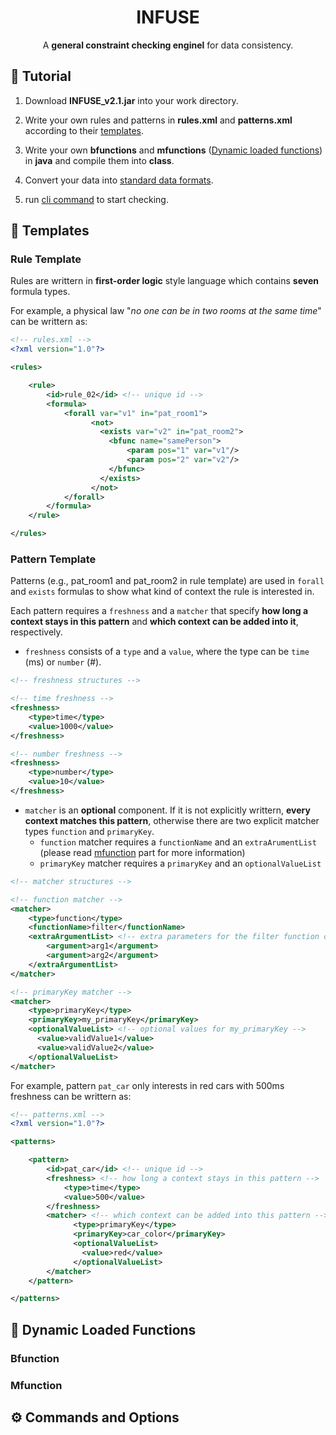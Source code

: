 <h1 align="center">
  INFUSE
</h1>

<p align="center">A <b>general constraint checking enginel</b> for data consistency.</p>

## 🚩 Tutorial

1. Download **INFUSE_v2.1.jar** into your work directory.

2. Write your own rules and patterns in **rules.xml** and **patterns.xml** according to their [templates](#templates).

3. Write your own **bfunctions** and **mfunctions** ([Dynamic loaded functions](#dynamic)) in **java** and compile them into **class**.

4. Convert your data into [standard data formats]().

5. run [cli command]() to start checking. 

## :page_facing_up: <span id="templates">Templates</span>

### Rule Template

Rules are writtern in **first-order logic** style language which contains **seven** formula types. 

For example, a physical law  "*no one can be in two rooms at the same time*" can be writtern as:

```XML
<!-- rules.xml -->
<?xml version="1.0"?>

<rules>

    <rule>
        <id>rule_02</id> <!-- unique id -->
        <formula>
            <forall var="v1" in="pat_room1">
                  <not>
                    <exists var="v2" in="pat_room2">
                      <bfunc name="samePerson">
                          <param pos="1" var="v1"/>
                          <param pos="2" var="v2"/>
                      </bfunc>
                    </exists>
                  </not>
            </forall>
        </formula>
    </rule>

</rules>
```

### Pattern Template

Patterns (e.g., pat_room1 and pat_room2 in rule template) are used in `forall` and `exists` formulas to show what kind of context the rule is interested in.

Each pattern requires a `freshness` and a `matcher` that specify **how long a context stays in this pattern** and **which context can be added into it**, respectively.

- `freshness` consists of a `type` and a `value`, where the type can be `time` (ms) or `number` (#). 

```XML
<!-- freshness structures -->

<!-- time freshness -->
<freshness> 
    <type>time</type> 
    <value>1000</value>
</freshness>

<!-- number freshness -->
<freshness> 
    <type>number</type> 
    <value>10</value>
</freshness>
```

- `matcher` is an **optional** component. If it is not explicitly writtern, **every context matches this pattern**, otherwise there are two explicit matcher types `function` and `primaryKey`.
  - `function` matcher requires a `functionName` and an `extraArumentList` (please read [mfunction](#mfunc) part for more information)
  - `primaryKey` matcher requires a `primaryKey` and an `optionalValueList`

```XML
<!-- matcher structures -->

<!-- function matcher -->
<matcher> 
    <type>function</type>
    <functionName>filter</functionName>
    <extraArgumentList> <!-- extra parameters for the filter function other than contexts -->
        <argument>arg1</argument>
        <argument>arg2</argument>
    </extraArgumentList>
</matcher>

<!-- primaryKey matcher -->
<matcher> 
    <type>primaryKey</type>
    <primaryKey>my_primaryKey</primaryKey>
    <optionalValueList> <!-- optional values for my_primaryKey -->
      <value>validValue1</value>
      <value>validValue2</value>
    </optionalValueList>
</matcher>
```

For example, pattern `pat_car` only interests in red cars with 500ms freshness can be writtern as:

```XML
<!-- patterns.xml -->
<?xml version="1.0"?>

<patterns>

    <pattern>
        <id>pat_car</id> <!-- unique id -->
        <freshness> <!-- how long a context stays in this pattern -->
            <type>time</type> 
            <value>500</value>
        </freshness>
        <matcher> <!-- which context can be added into this pattern -->
              <type>primaryKey</type>
              <primaryKey>car_color</primaryKey>
              <optionalValueList> 
                <value>red</value>
              </optionalValueList>
        </matcher>
    </pattern>

</patterns>
```

## 🚀 <span id="dynamic">Dynamic Loaded Functions</span>

### <span id="bfunc">Bfunction</bfunc>


### <span id="mfunc">Mfunction</bfunc>

## ⚙ Commands and Options

